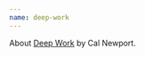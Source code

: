 ```yaml
---
name: deep-work
---
```

About [Deep Work](https://www.calnewport.com/books/deep-work/) by Cal Newport.

